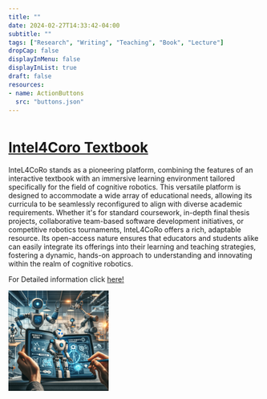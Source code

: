 ```yaml
---
title: ""
date: 2024-02-27T14:33:42-04:00
subtitle: ""
tags: ["Research", "Writing", "Teaching", "Book", "Lecture"]
dropCap: false
displayInMenu: false
displayInList: true
draft: false
resources:
- name: ActionButtons
  src: "buttons.json"
---
```


<div style="margin-top: 50px;">
    <h1> <a href="https://iris.informatik.uni-bremen.de/textbook/content/0_Abstract.html">Intel4Coro Textbook</a>  </h1>
  </div>

InteL4CoRo stands as a pioneering platform, combining the features of an interactive textbook with an immersive learning environment tailored specifically for the field of cognitive robotics. This versatile platform is designed to accommodate a wide array of educational needs, allowing its curricula to be seamlessly reconfigured to align with diverse academic requirements. Whether it's for standard coursework, in-depth final thesis projects, collaborative team-based software development initiatives, or competitive robotics tournaments, InteL4CoRo offers a rich, adaptable resource. Its open-access nature ensures that educators and students alike can easily integrate
its offerings into their learning and teaching strategies, fostering a dynamic, hands-on approach to understanding and innovating within the realm of cognitive robotics.

For Detailed information click 
<a href="https://iris.informatik.uni-bremen.de/textbook/content/0_Abstract.html">here!</a> 

<!--more-->

  <img src="textbook.png" width="200" alt=""/><br>
